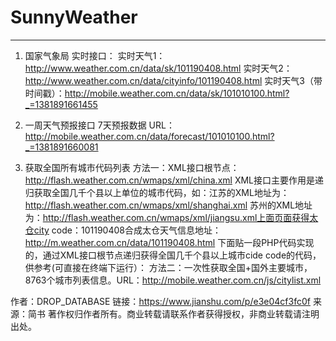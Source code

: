# SunnyWeather

---------------------------------------------------------------------------------------------
1. 国家气象局
实时接口：
实时天气1：http://www.weather.com.cn/data/sk/101190408.html
实时天气2：http://www.weather.com.cn/data/cityinfo/101190408.html
实时天气3（带时间戳）：http://mobile.weather.com.cn/data/sk/101010100.html?_=1381891661455

2. 一周天气预报接口
7天预报数据 URL： http://mobile.weather.com.cn/data/forecast/101010100.html?_=1381891660081

3. 获取全国所有城市代码列表
方法一：XML接口根节点： http://flash.weather.com.cn/wmaps/xml/china.xml
    XML接口主要作用是递归获取全国几千个县以上单位的城市代码，如：江苏的XML地址为：
        http://flash.weather.com.cn/wmaps/xml/shanghai.xml 
    苏州的XML地址为：http://flash.weather.com.cn/wmaps/xml/jiangsu.xml上面页面获得太仓city 
    code：101190408合成太仓天气信息地址：http://m.weather.com.cn/data/101190408.html
    下面贴一段PHP代码实现的，通过XML接口根节点递归获得全国几千个县以上城市cide code的代码，供参考(可直接在终端下运行）：
方法二：一次性获取全国+国外主要城市，8763个城市列表信息。URL：http://mobile.weather.com.cn/js/citylist.xml

作者：DROP_DATABASE
链接：https://www.jianshu.com/p/e3e04cf3fc0f
来源：简书
著作权归作者所有。商业转载请联系作者获得授权，非商业转载请注明出处。